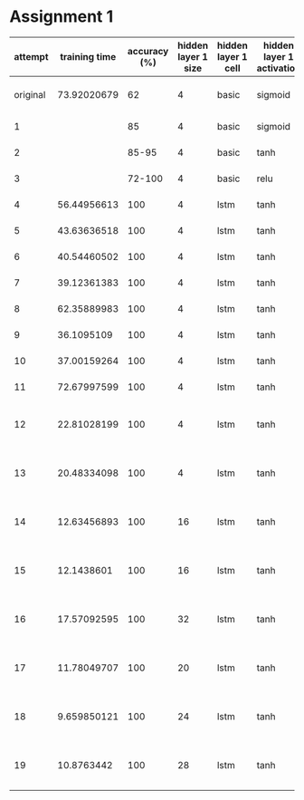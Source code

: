 # Assignment 1

| attempt  | training time | accuracy (%) | hidden layer 1 size | hidden layer 1 cell | hidden layer 1 activation | weight init          | early stopping  | learning rate                                                                            | mini batch size   | training size | valid size |
|----------|---------------|--------------|---------------------|---------------------|---------------------------|----------------------|-----------------|------------------------------------------------------------------------------------------|-------------------|---------------|------------|
| original | 73.92020679   | 62           | 4                   | basic               | sigmoid                   | random uniform       | N/A             | 0.01                                                                                     | 1 (no mini batch) | 4000          | 0          |
| 1        |               | 85           | 4                   | basic               | sigmoid                   | xavier initlaization | valid error < 1 | 0.01                                                                                     | 256               | 3000          | 1000       |
| 2        |               | 85-95        | 4                   | basic               | tanh                      | xavier initlaization | valid error < 1 | 0.01                                                                                     | 256               | 3000          | 1000       |
| 3        |               | 72-100       | 4                   | basic               | relu                      | he initialization    | valid error < 1 | 0.01                                                                                     | 256               | 3000          | 1000       |
| 4        | 56.44956613   | 100          | 4                   | lstm                | tanh                      | xavier initlaization | valid error < 1 | 0.01                                                                                     | 16                | 3000          | 1000       |
| 5        | 43.63636518   | 100          | 4                   | lstm                | tanh                      | xavier initlaization | valid error < 1 | 0.01                                                                                     | 32                | 3000          | 1000       |
| 6        | 40.54460502   | 100          | 4                   | lstm                | tanh                      | xavier initlaization | valid error < 1 | 0.01                                                                                     | 64                | 3000          | 1000       |
| 7        | 39.12361383   | 100          | 4                   | lstm                | tanh                      | xavier initlaization | valid error < 1 | 0.01                                                                                     | 128               | 3000          | 1000       |
| 8        | 62.35889983   | 100          | 4                   | lstm                | tanh                      | xavier initlaization | valid error < 1 | 0.01                                                                                     | 256               | 3000          | 1000       |
| 9        | 36.1095109    | 100          | 4                   | lstm                | tanh                      | xavier initlaization | valid error < 1 | 0.02                                                                                     | 256               | 3000          | 1000       |
| 10       | 37.00159264   | 100          | 4                   | lstm                | tanh                      | xavier initlaization | valid error < 1 | 0.02                                                                                     | 500               | 3000          | 1000       |
| 11       | 72.67997599   | 100          | 4                   | lstm                | tanh                      | xavier initlaization | valid error < 1 | 0.04                                                                                     | 500               | 3000          | 1000       |
| 12       | 22.81028199   | 100          | 4                   | lstm                | tanh                      | xavier initlaization | valid error < 1 | decayed_lr = tf.train.exponential_decay(0.04, global_step, 100000, 0.99, staircase=True) | 500               | 3000          | 1000       |
| 13       | 20.48334098   | 100          | 4                   | lstm                | tanh                      | xavier initlaization | valid error < 1 | decayed_lr = tf.train.exponential_decay(0.06, global_step, 100000, 0.99, staircase=True) | 500               | 3000          | 1000       |
| 14       | 12.63456893   | 100          | 16                  | lstm                | tanh                      | xavier initlaization | valid error < 1 | decayed_lr = tf.train.exponential_decay(0.05, global_step, 100000, 0.99, staircase=True) | 500               | 3000          | 1000       |
| 15       | 12.1438601    | 100          | 16                  | lstm                | tanh                      | xavier initlaization | valid error < 1 | decayed_lr = tf.train.exponential_decay(0.06, global_step, 100000, 0.99, staircase=True) | 500               | 3000          | 1000       |
| 16       | 17.57092595   | 100          | 32                  | lstm                | tanh                      | xavier initlaization | valid error < 1 | decayed_lr = tf.train.exponential_decay(0.06, global_step, 100000, 0.99, staircase=True) | 500               | 3000          | 1000       |
| 17       | 11.78049707   | 100          | 20                  | lstm                | tanh                      | xavier initlaization | valid error < 1 | decayed_lr = tf.train.exponential_decay(0.06, global_step, 100000, 0.99, staircase=True) | 500               | 3000          | 1000       |
| 18       | 9.659850121   | 100          | 24                  | lstm                | tanh                      | xavier initlaization | valid error < 1 | decayed_lr = tf.train.exponential_decay(0.06, global_step, 100000, 0.99, staircase=True) | 500               | 3000          | 1000       |
| 19       | 10.8763442    | 100          | 28                  | lstm                | tanh                      | xavier initlaization | valid error < 1 | decayed_lr = tf.train.exponential_decay(0.06, global_step, 100000, 0.99, staircase=True) | 500               | 3000          | 1000       |